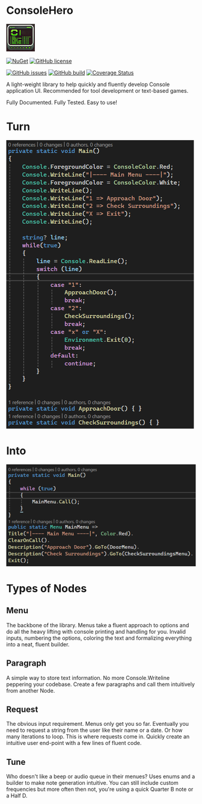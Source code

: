 # ConsoleHero
<img src="https://github.com/DerekGooding/ConsoleHero/blob/main/ConsoleHero/assets/icon.png" width=15%>

[![NuGet](https://img.shields.io/nuget/v/ConsoleHero.svg)](https://www.nuget.org/packages/ConsoleHero/) 
[![GitHub license](https://img.shields.io/github/license/DerekGooding/ConsoleHero?color=blue)](https://github.com/DerekGooding/ConsoleHero/blob/main/LICENSE)
<!---[![GitHub stars](https://img.shields.io/github/stars/DerekGooding/ConsoleHero?logo=github&style=flat)](https://github.com/modernuo/ModernUO/stargazers)-->
[![GitHub issues](https://img.shields.io/github/issues/DerekGooding/ConsoleHero?logo=github)](https://github.com/DerekGooding/ConsoleHero/issues)
[![GitHub build](https://img.shields.io/github/actions/workflow/status/DerekGooding/ConsoleHero/build-test.yml?branch=main&logo=github)](https://github.com/DerekGooding/ConsoleHero/actions)
[![Coverage Status](https://coveralls.io/repos/github/DerekGooding/ConsoleHero/badge.svg?branch=main)](https://coveralls.io/github/DerekGooding/ConsoleHero)

A light-weight library to help quickly and fluently develop Console application UI. Recommended for tool development or text-based games. 

Fully Documented. 
Fully Tested. 
Easy to use!

# Turn
![Before](https://github.com/DerekGooding/ConsoleHero/blob/main/ReadmeImages/Before.png)

# Into

![After](https://github.com/DerekGooding/ConsoleHero/blob/main/ReadmeImages/After.png)

# Types of Nodes
## Menu
  The backbone of the library. Menus take a fluent approach to options and do all the heavy lifting with console printing and handling for you. Invalid inputs, numbering the options, coloring the text and formalizing everything into a neat, fluent builder. 
## Paragraph
  A simple way to store text information. No more Console.Writeline peppering your codebase. Create a few paragraphs and call them intuitively from another Node. 
## Request
  The obvious input requirement. Menus only get you so far. Eventually you need to request a string from the user like their name or a date. Or how many iterations to loop. This is where requests come in. Quickly create an intuitive user end-point with a few lines of fluent code. 
## Tune
  Who doesn't like a beep or audio queue in their menues? Uses enums and a builder to make note generation intuitive. You can still include custom frequencies but more often then not, you're using a quick Quarter B note or a Half D. 
